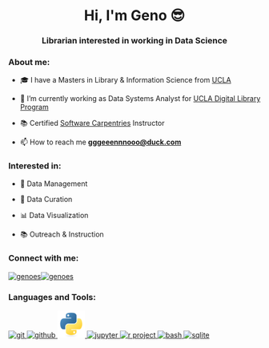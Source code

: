 <h1 align="center">Hi, I'm Geno 😎</h1>
<h3 align="center">Librarian interested in working in Data Science</h3>

<h3 align="left">About me:</h3>

- 🎓 I have a Masters in Library & Information Science from [UCLA](https://seis.ucla.edu/)

- 💾 I’m currently working as Data Systems Analyst for [UCLA Digital Library Program](https://digital.library.ucla.edu/)

- 📚 Certified [Software Carpentries](https://carpentries.org/) Instructor

- 📫 How to reach me **gggeeennnooo@duck.com**

<h3 align="left">Interested in:</h3>

- 📀 Data Management

- 📓 Data Curation

- 📊 Data Visualization

- 📚 Outreach & Instruction


<h3 align="left">Connect with me:</h3>
<p align="left">
<a href="https://linkedin.com/in/genoes" target="blank"><img align="center" src="https://raw.githubusercontent.com/rahuldkjain/github-profile-readme-generator/master/src/images/icons/Social/linked-in-alt.svg" alt="genoes" height="45" width="55" /></a><a href="https://mastodon.social/@geno" target="blank"><img align="center" src="https://upload.wikimedia.org/wikipedia/commons/4/48/Mastodon_Logotype_%28Simple%29.svg" alt="genoes" height="45" width="55" /></a>
</p>

<h3 align="left">Languages and Tools:</h3>
<p align="left"> <a href="https://git-scm.com/" target="_blank" rel="noreferrer"> <img src="https://www.vectorlogo.zone/logos/git-scm/git-scm-icon.svg" alt="git" width="55" height="55"/> </a> <a href="https://www.github.com/" target="_blank" rel="noreferrer"> <img src="https://www.vectorlogo.zone/logos/github/github-icon.svg" alt="github" width="55" height="55"/> </a>  <a href="https://www.python.org" target="_blank" rel="noreferrer"> <img src="https://raw.githubusercontent.com/devicons/devicon/master/icons/python/python-original.svg" alt="python" width="55" height="55"/> </a> <a href="https://jupyter.org/" target="_blank" rel="noreferrer"> <img src="https://www.vectorlogo.zone/logos/jupyter/jupyter-icon.svg" alt="jupyter" width="55" height="55"/> </a> <a href="https://www.r-project.org/" target="_blank" rel="noreferrer"> <img src="https://www.vectorlogo.zone/logos/r-project/r-project-icon.svg" alt="r project" width="55" height="55"/> </a> <a href="https://www.gnu.org/software/bash/" target="_blank" rel="noreferrer"> <img src="https://bashlogo.com/img/symbol/svg/full_colored_dark.svg" alt="bash" width="55" height="55"/> </a> <a href="https://www.sqlite.org/" target="_blank" rel="noreferrer"> <img src="https://www.vectorlogo.zone/logos/sqlite/sqlite-icon.svg" alt="sqlite" width="55" height="55"/> </a> </p>
